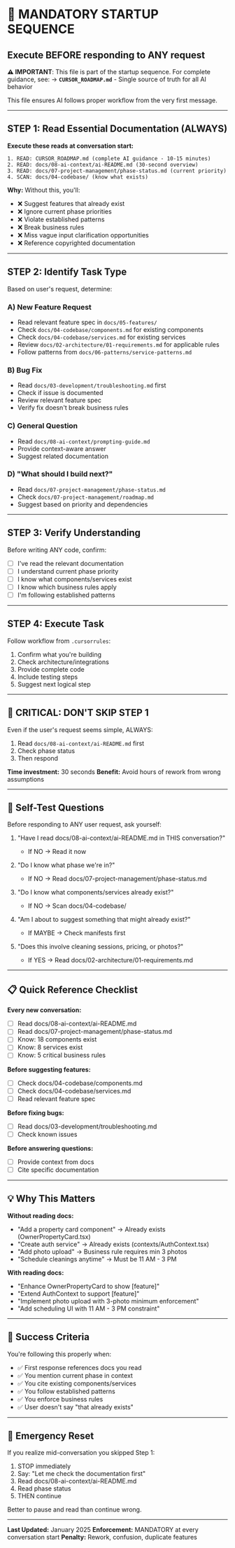 # 🚨 MANDATORY STARTUP SEQUENCE
## Execute BEFORE responding to ANY request

**⚠️ IMPORTANT**: This file is part of the startup sequence. For complete guidance, see:
→ **`CURSOR_ROADMAP.md`** - Single source of truth for all AI behavior

This file ensures AI follows proper workflow from the very first message.

---

## STEP 1: Read Essential Documentation (ALWAYS)
**Execute these reads at conversation start:**

```
1. READ: CURSOR_ROADMAP.md (complete AI guidance - 10-15 minutes)
2. READ: docs/08-ai-context/ai-README.md (30-second overview)
3. READ: docs/07-project-management/phase-status.md (current priority)
4. SCAN: docs/04-codebase/ (know what exists)
```

**Why:** Without this, you'll:
- ❌ Suggest features that already exist
- ❌ Ignore current phase priorities
- ❌ Violate established patterns
- ❌ Break business rules
- ❌ Miss vague input clarification opportunities
- ❌ Reference copyrighted documentation

---

## STEP 2: Identify Task Type
Based on user's request, determine:

### **A) New Feature Request**
- Read relevant feature spec in `docs/05-features/`
- Check `docs/04-codebase/components.md` for existing components
- Check `docs/04-codebase/services.md` for existing services
- Review `docs/02-architecture/01-requirements.md` for applicable rules
- Follow patterns from `docs/06-patterns/service-patterns.md`

### **B) Bug Fix**
- Read `docs/03-development/troubleshooting.md` first
- Check if issue is documented
- Review relevant feature spec
- Verify fix doesn't break business rules

### **C) General Question**
- Read `docs/08-ai-context/prompting-guide.md`
- Provide context-aware answer
- Suggest related documentation

### **D) "What should I build next?"**
- Read `docs/07-project-management/phase-status.md`
- Check `docs/07-project-management/roadmap.md`
- Suggest based on priority and dependencies

---

## STEP 3: Verify Understanding
Before writing ANY code, confirm:
- [ ] I've read the relevant documentation
- [ ] I understand current phase priority
- [ ] I know what components/services exist
- [ ] I know which business rules apply
- [ ] I'm following established patterns

---

## STEP 4: Execute Task
Follow workflow from `.cursorrules`:
1. Confirm what you're building
2. Check architecture/integrations
3. Provide complete code
4. Include testing steps
5. Suggest next logical step

---

## 🔴 CRITICAL: DON'T SKIP STEP 1
Even if the user's request seems simple, ALWAYS:
1. Read `docs/08-ai-context/ai-README.md` first
2. Check phase status
3. Then respond

**Time investment:** 30 seconds
**Benefit:** Avoid hours of rework from wrong assumptions

---

## 🧪 Self-Test Questions
Before responding to ANY user request, ask yourself:

1. "Have I read docs/08-ai-context/ai-README.md in THIS conversation?"
   - If NO → Read it now

2. "Do I know what phase we're in?"
   - If NO → Read docs/07-project-management/phase-status.md

3. "Do I know what components/services already exist?"
   - If NO → Scan docs/04-codebase/

4. "Am I about to suggest something that might already exist?"
   - If MAYBE → Check manifests first

5. "Does this involve cleaning sessions, pricing, or photos?"
   - If YES → Read docs/02-architecture/01-requirements.md

---

## 📋 Quick Reference Checklist

**Every new conversation:**
- [ ] Read docs/08-ai-context/ai-README.md
- [ ] Read docs/07-project-management/phase-status.md
- [ ] Know: 18 components exist
- [ ] Know: 8 services exist
- [ ] Know: 5 critical business rules

**Before suggesting features:**
- [ ] Check docs/04-codebase/components.md
- [ ] Check docs/04-codebase/services.md
- [ ] Read relevant feature spec

**Before fixing bugs:**
- [ ] Read docs/03-development/troubleshooting.md
- [ ] Check known issues

**Before answering questions:**
- [ ] Provide context from docs
- [ ] Cite specific documentation

---

## 💡 Why This Matters

**Without reading docs:**
- "Add a property card component" → Already exists (OwnerPropertyCard.tsx)
- "Create auth service" → Already exists (contexts/AuthContext.tsx)
- "Add photo upload" → Business rule requires min 3 photos
- "Schedule cleanings anytime" → Must be 11 AM - 3 PM

**With reading docs:**
- "Enhance OwnerPropertyCard to show [feature]"
- "Extend AuthContext to support [feature]"
- "Implement photo upload with 3-photo minimum enforcement"
- "Add scheduling UI with 11 AM - 3 PM constraint"

---

## 🎯 Success Criteria

You're following this properly when:
- ✅ First response references docs you read
- ✅ You mention current phase in context
- ✅ You cite existing components/services
- ✅ You follow established patterns
- ✅ You enforce business rules
- ✅ User doesn't say "that already exists"

---

## 🚨 Emergency Reset

If you realize mid-conversation you skipped Step 1:
1. STOP immediately
2. Say: "Let me check the documentation first"
3. Read docs/08-ai-context/ai-README.md
4. Read phase status
5. THEN continue

Better to pause and read than continue wrong.

---

**Last Updated:** January 2025
**Enforcement:** MANDATORY at every conversation start
**Penalty:** Rework, confusion, duplicate features


